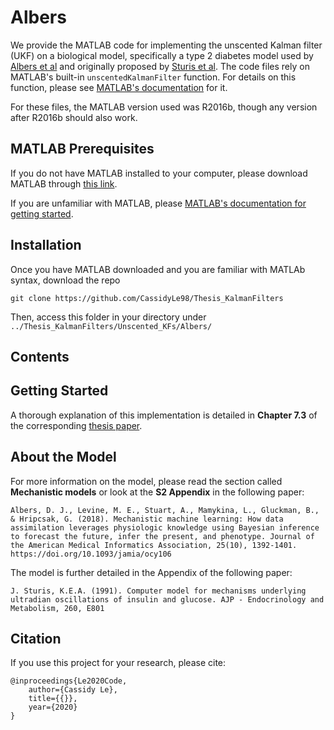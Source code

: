 # Albers
We provide the MATLAB code for implementing the unscented Kalman filter (UKF) on a biological model, specifically a type 2 diabetes model used by [Albers et al](https://www.researchgate.net/publication/328266432_Mechanistic_machine_learning_How_data_assimilation_leverages_physiologic_knowledge_using_Bayesian_inference_to_forecast_the_future_infer_the_present_and_phenotype) and originally proposed by [Sturis et al](https://www.deepdyve.com/lp/the-american-physiological-society/computer-model-for-mechanisms-underlying-ultradian-oscillations-of-mtFTaWd2v1). The code files rely on MATLAB's built-in `unscentedKalmanFilter` function. For details on this function, please see [MATLAB's documentation](https://www.mathworks.com/help/control/ref/unscentedkalmanfilter.html) for it.

For these files, the MATLAB version used was R2016b, though any version after R2016b should also work.

## MATLAB Prerequisites
If you do not have MATLAB installed to your computer, please download MATLAB through [this link](https://www.mathworks.com/downloads/).

If you are unfamiliar with MATLAB, please [MATLAB's documentation for getting started](https://www.mathworks.com/help/matlab/getting-started-with-matlab.html).

## Installation
Once you have MATLAB downloaded and you are familiar with MATLAb syntax, download the repo
  ```
  git clone https://github.com/CassidyLe98/Thesis_KalmanFilters
  ```
Then, access this folder in your directory under `../Thesis_KalmanFilters/Unscented_KFs/Albers/`

## Contents

## Getting Started
A thorough explanation of this implementation is detailed in **Chapter 7.3** of the corresponding [thesis paper](https://sites.google.com/g.hmc.edu/cle/thesis).

## About the Model
For more information on the model, please read the section called **Mechanistic models** or look at the **S2 Appendix** in the following paper:
```
Albers, D. J., Levine, M. E., Stuart, A., Mamykina, L., Gluckman, B., & Hripcsak, G. (2018). Mechanistic machine learning: How data assimilation leverages physiologic knowledge using Bayesian inference to forecast the future, infer the present, and phenotype. Journal of the American Medical Informatics Association, 25(10), 1392-1401. https://doi.org/10.1093/jamia/ocy106
```
The model is further detailed in the Appendix of the following paper:
```
J. Sturis, K.E.A. (1991). Computer model for mechanisms underlying ultradian oscillations of insulin and glucose. AJP - Endocrinology and Metabolism, 260, E801
```

## Citation
If you use this project for your research, please cite:
```
@inproceedings{Le2020Code,
    author={Cassidy Le},
    title={{}},
    year={2020}
}
```
